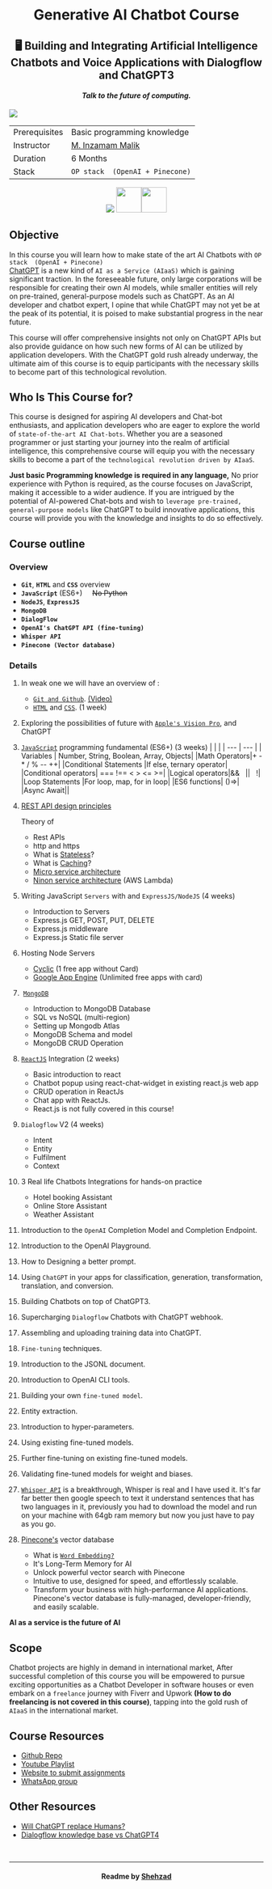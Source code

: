 <h1 align='center'>Generative AI Chatbot Course</h1>
<h2 align='center'>🖥 Building and Integrating Artificial Intelligence Chatbots and Voice Applications with Dialogflow and ChatGPT3</h2>
<h4 align='center'><i>Talk to the future of computing.</i></h4>

<img src='./readme-assets/cover.png'/>

|   |   |
|:------------- |:----------|
| Prerequisites | Basic programming knowledge | List all new or modified files |
| Instructor | [M. Inzamam Malik](https://www.linkedin.com/in/minzamam) |
| Duration | 6 Months |
| Stack | `OP stack  (OpenAI + Pinecone)` |

<p align="center"><img src="https://skillicons.dev/icons?i=js,nodejs,express,mongodb" />
<img height='50' width='50' src="./readme-assets/icons/dialogflow.png"/><img height='50' width='50' src="./readme-assets/icons/open-ai-10px.png"/></p>

 <!-- Google Assistant apps you will learn latest technologies Google Dialoglfow v2,  -->

## Objective

In this course you will learn how to make state of the art AI Chatbots with `OP stack  (OpenAI + Pinecone)`<br>
[ChatGPT](https://openai.com/blog/chatgpt) is a new kind of `AI as a Service (AIaaS)` which is gaining significant traction. In the foreseeable future, only large corporations will be responsible for creating their own AI models, while smaller entities will rely on pre-trained, general-purpose models such as ChatGPT. As an AI developer and chatbot expert, I opine that while ChatGPT may not yet be at the peak of its potential, it is poised to make substantial progress in the near future.

This course will offer comprehensive insights not only on ChatGPT APIs but also provide guidance on how such new forms of AI can be utilized by application developers. With the ChatGPT gold rush already underway, the ultimate aim of this course is to equip participants with the necessary skills to become part of this technological revolution.

## Who Is This Course for?

This course is designed for aspiring AI developers and Chat-bot enthusiasts, and application developers who are eager to explore the world of `state-of-the-art AI Chat-bots`. Whether you are a seasoned programmer or just starting your journey into the realm of artificial intelligence, this comprehensive course will equip you with the necessary skills to become a part of the `technological revolution driven by AIaaS`.

**Just basic Programming knowledge is required in any language,** No prior experience with Python is required, as the course focuses on JavaScript, making it accessible to a wider audience. If you are intrigued by the potential of AI-powered Chat-bots and wish to `leverage pre-trained, general-purpose models` like ChatGPT to build innovative applications, this course will provide you with the knowledge and insights to do so effectively.

## Course outline

### Overview

- **`Git`**, **`HTML`** and **`CSS`** overview
- **`JavaScript`** (ES6+) &nbsp;&nbsp;&nbsp;&nbsp;~~No Python~~
- **`NodeJS`**, **`ExpressJS`**
- **`MongoDB`**
- **`DialogFlow`**
- **`OpenAI's ChatGPT API (fine-tuning)`**
- **`Whisper API`**
- **`Pinecone (Vector database)`**

### Details

1. In weak one we will have an overview of :

    - [`Git and Github`](https://rogerdudler.github.io/git-guide/). [(Video)](https://youtu.be/vbH9gMqJ5GQ)
    - [`HTML`](https://youtu.be/HcOc7P5BMi4) and [`CSS`](https://youtu.be/Edsxf_NBFrw).
      (1 week)

1. Exploring the possibilities of future with [`Apple's Vision Pro`](https://www.youtube.com/live/GYkq9Rgoj8E?feature=share), and ChatGPT
1. [`JavaScript`](https://www.youtube.com/playlist?list=PLu0W_9lII9ahR1blWXxgSlL4y9iQBnLpR) programming fundamental (ES6+) (3 weeks)
    |   |   |
    | --- | --- |
    | Variables | Number, String, Boolean, Array, Objects|
    |Math Operators|+ - \* / % -- ++|
    |Conditional Statements |If else, ternary operator|
    |Conditional operators| === !== < > <= >=|
    |Logical operators|&& &nbsp; \|\| &nbsp; !|
    |Loop Statements |For loop, map, for in loop|
    |ES6 functions| ()=>|
    |Async Await||

1. [REST API design principles](https://www.ibm.com/topics/rest-apis)

    Theory of

    - Rest APIs
    - http and https
    - What is [Stateless](https://www.interviewbit.com/blog/gradle-vs-maven/)?
    - What is [Caching](https://aws.amazon.com/caching/)?
    - [Micro service architecture](https://cloud.google.com/learn/what-is-microservices-architecture)
    - [Ninon service architecture](https://techbeacon.com/app-dev-testing/nanoservices-where-they-fit-where-they-dont) (AWS Lambda)

1. Writing JavaScript `Servers` with and `ExpressJS/NodeJS` (4 weeks)

    - Introduction to Servers
    - Express.js GET, POST, PUT, DELETE
    - Express.js middleware
    - Express.js Static file server

1. Hosting Node Servers
    - [Cyclic](https://www.cyclic.sh/) (1 free app without Card)
    - [Google App Engine](https://cloud.google.com/appengine) (Unlimited free apps with card)

1. &nbsp;[`MongoDB`](https://learn.mongodb.com/)

    - Introduction to MongoDB Database
    - SQL vs NoSQL (multi-region)
    - Setting up Mongodb Atlas
    - MongoDB Schema and model
    - MongoDB CRUD Operation

1. [`ReactJS`](https://daveceddia.com/react-getting-started-tutorial/) Integration (2 weeks)
    - Basic introduction to react
    - Chatbot popup using react-chat-widget in existing react.js web app
    - CRUD operation in ReactJs
    - Chat app with ReactJs.
    - React.js is not fully covered in this course!

1. `Dialogflow` V2 (4 weeks)
    - Intent
    - Entity
    - Fulfilment
    - Context
1. 3 Real life Chatbots Integrations for hands-on practice

    - Hotel booking Assistant
    - Online Store Assistant
    - Weather Assistant

1. Introduction to the `OpenAI` Completion Model and Completion Endpoint.

1. Introduction to the OpenAI Playground.
1. How to Designing a better prompt.
1. Using `ChatGPT` in your apps for classification, generation, transformation, translation, and conversion.
1. Building Chatbots on top of ChatGPT3.
1. Supercharging `Dialogflow` Chatbots with ChatGPT webhook.
1. Assembling and uploading training data into ChatGPT.
1. `Fine-tuning` techniques.
1. Introduction to the JSONL document.
1. Introduction to OpenAI CLI tools.
1. Building your own `fine-tuned model`.
1. Entity extraction.
1. Introduction to hyper-parameters.
1. Using existing fine-tuned models.
1. Further fine-tuning on existing fine-tuned models.
1. Validating fine-tuned models for weight and biases.
1. [`Whisper API`](https://github.com/openai/whisper) is a breakthrough, Whisper is real and I have used it. It's far far better then google speech to text it understand sentences that has two languages in it, previously you had to download the model and run on your machine with 64gb ram memory but now you just have to pay as you go.

1. [Pinecone's](https://www.pinecone.io/) vector database

    - What is [`Word Embedding?`](https://youtu.be/5MaWmXwxFNQ)
    - It's Long-Term Memory for AI
    - Unlock powerful vector search with Pinecone
    - Intuitive to use, designed for speed, and effortlessly scalable.
    - Transform your business with high-performance AI applications. Pinecone's vector database is fully-managed, developer-friendly, and easily scalable.

**AI as a service is the future of AI**

## Scope

Chatbot projects are highly in demand in international market, After successful completion of this
course you will be empowered to pursue exciting opportunities as a Chatbot Developer in software houses or even embark on a `freelance` journey with Fiverr and Upwork **(How to do freelancing is not covered in this course)**, tapping into the gold rush of `AIaaS` in the international market.

## Course Resources

- [Github Repo](https://github.com/mInzamamMalik/SMIT-chatbot-b3)
- [Youtube Playlist](https://youtube.com/playlist?list=PLaZSdijfCCJAaiGINILElinr8wlgNS7Vy)
- [Website to submit assignments](https://sysborg-air.web.app/)
- [WhatsApp group](https://chat.whatsapp.com/IRY1Bd1OxIpGa6lcLh8HzB)

## Other Resources

- [Will ChatGPT replace Humans?](https://youtu.be/84kL9fInMfQ)
- [Dialogflow knowledge base vs ChatGPT4](https://youtu.be/BZgjbCX1vVU)

<br><hr>

<h4 align='center'>Readme by <a href='https://github.com/shehza-d/'>Shehzad</a></h4>
